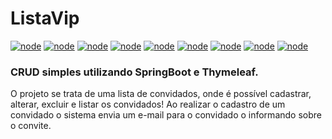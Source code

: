 # ListaVip

[![node](https://img.shields.io/badge/Java-1.8.0-lightgray.svg)](https://www.java.com/pt_BR/download/)
[![node](https://img.shields.io/badge/Maven-3.5.4-steelblue.svg)](https://maven.apache.org/download.cgi)
[![node](https://img.shields.io/badge/Plugin-Lombok_1.18.4-indianRed.svg)](https://projectlombok.org/)
[![node](https://img.shields.io/badge/SpringBoot-2.0.4--RELEASE-green.svg)](http://spring.io/projects/spring-boot)
[![node](https://img.shields.io/badge/Bootstrap-CSS_and_JS-blueViolet.svg)](https://getbootstrap.com/docs/4.2/getting-started/download/)
[![node](https://img.shields.io/badge/Thymeleaf-2.0.4--RELEASE-yellowgreen.svg)](https://www.thymeleaf.org/download.html)
[![node](https://img.shields.io/badge/Database-MySQL--5.1.46-blue.svg)](https://www.mysql.com/downloads/)
[![node](https://img.shields.io/badge/Apache-Commons_Email_1.5-red.svg)](https://commons.apache.org/proper/commons-email/)
[![node](https://img.shields.io/badge/Eclipse-Jetty_2.0.4--RELEASE-indigo.svg)](https://www.eclipse.org/jetty/download.html)


### CRUD simples utilizando SpringBoot e Thymeleaf.

O projeto se trata de uma lista de convidados, onde é possível cadastrar, alterar, excluir e listar os convidados!
Ao realizar o cadastro de um convidado o sistema envia um e-mail para o convidado o informando sobre o convite.
